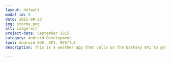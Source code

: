 ```yaml
---
layout: default
modal-id: 5
date: 2015-09-23
img: stormy.png
alt: image-alt
project-date: September 2015
category: Android Development
tool: Android SDK, API, RESTful
description: This is a weather app that calls on the Darksky API to get hourly and daily forecast. <a href="https://github.com/joelimyx/stormy">Github Repo</a>

---
```

